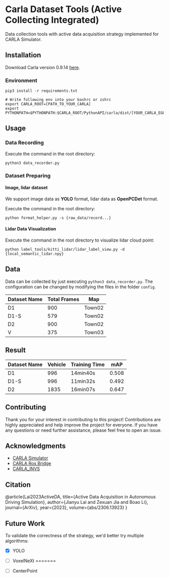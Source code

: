 # Carla Dataset Tools (Active Collecting Integrated)

Data collection tools with active data acquisition strategy implemented for CARLA Simulator.

## Installation

Download Carla version 0.9.14 [here](https://github.com/carla-simulator/carla).


### Environment

```shell
pip3 install -r requirements.txt

# Write following env into your bashrc or zshrc
export CARLA_ROOT=[PATH_TO_YOUR_CARLA]
export PYTHONPATH=$PYTHONPATH:$CARLA_ROOT/PythonAPI/carla/dist/[YOUR_CARLA_EGG_NAME]:$CARLA_ROOT/PythonAPI/carla/
```

## Usage

### Data Recording

Execute the command in the root directory:


```shell
python3 data_recorder.py
```

### Dataset Preparing

#### Image, lidar dataset

We support image data as **YOLO** format, lidar data as **OpenPCDet** format.

Execute the command in the root directory:

```shell
python format_helper.py -s {raw_data/record...}
```

#### Lidar Data Visualization

Execute the command in the root directory to visualize lidar cloud point:

```shell
python label_tools/kitti_lidar/lidar_label_view.py -d {local_semantic_lidar.npy}
```

## Data

Data can be collected by just executing `python3 data_recorder.py`. The configuration can be changed by modifying the files in the folder `config`.

| Dataset Name | Total Frames | Map    |
| ------------ | ------------ | ------ |
| D1           | 900          | Town02 |
| D1-S         | 579          | Town02 |
| D2           | 900          | Town02 |
| V            | 375          | Town03 |

## Result

| Dataset Name | Vehicle | Training Time | mAP   |
| ------------ | ------- | ------------- | ----- |
| D1           | 996     | 14min40s      | 0.508 |
| D1-S         | 996     | 11min32s      | 0.492 |
| D2           | 1835    | 16min07s      | 0.647 |

## Contributing

Thank you for your interest in contributing to this project! Contributions are highly appreciated and help improve the project for everyone. If you have any questions or need further assistance, please feel free to open an issue.

## Acknowledgments

- [CARLA Simulator](https://carla.org/)
- [CARLA Ros Bridge](https://github.com/carla-simulator/ros-bridge)
- [CARLA_INVS](https://github.com/zijianzhang/CARLA_INVS)

## Citation

@article{Lai2023ActiveDA,
  title={Active Data Acquisition in Autonomous Driving Simulation},
  author={Jianyu Lai and Zexuan Jia and Boao Li},
  journal={ArXiv},
  year={2023},
  volume={abs/2306.13923}
}

## Future Work

To validate the correctness of the strategy, we'd better try multiple algorithms:

- [x] YOLO

- [ ] VoxelNeXt
=======
- [ ] CenterPoint

